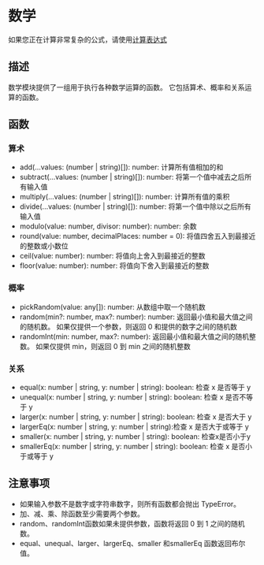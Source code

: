 # 数学

如果您正在计算非常复杂的公式，请使用[计算表达式](/guide/compute-expression.html)

## 描述

数学模块提供了一组用于执行各种数学运算的函数。 它包括算术、概率和关系运算的函数。

## 函数

### 算术

- add(...values: (number | string)[]): number: 计算所有值相加的和
- subtract(...values: (number | string)[]): number: 将第一个值中减去之后所有输入值
- multiply(...values: (number | string)[]): number: 计算所有值的乘积
- divide(...values: (number | string)[]): number: 将第一个值中除以之后所有输入值
- modulo(value: number, divisor: number): number: 余数
- round(value: number, decimalPlaces: number = 0): 将值四舍五入到最接近的整数或小数位
- ceil(value: number): number: 将值向上舍入到最接近的整数
- floor(value: number): number: 将值向下舍入到最接近的整数

### 概率

- pickRandom(value: any[]): number: 从数组中取一个随机数
- random(min?: number, max?: number): number: 返回最小值和最大值之间的随机数。 如果仅提供一个参数，则返回 0 和提供的数字之间的随机数
- randomInt(min: number, max?: number): 返回最小值和最大值之间的随机整数。 如果仅提供 min，则返回 0 到 min 之间的随机整数

### 关系

- equal(x: number | string, y: number | string): boolean: 检查 x 是否等于 y
- unequal(x: number | string, y: number | string): boolean: 检查 x 是否不等于 y
- larger(x: number | string, y: number | string): boolean: 检查 x 是否大于 y
- largerEq(x: number | string, y: number | string):检查 x 是否大于或等于 y
- smaller(x: number | string, y: number | string): boolean: 检查x是否小于y
- smallerEq(x: number | string, y: number | string): boolean: 检查 x 是否小于或等于 y

## 注意事项

- 如果输入参数不是数字或字符串数字，则所有函数都会抛出 TypeError。
- 加、减、乘、除函数至少需要两个参数。
- random、randomInt函数如果未提供参数，函数将返回 0 到 1 之间的随机数。
- equal、unequal、larger、largerEq、smaller 和smallerEq 函数返回布尔值。
